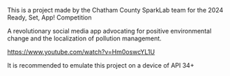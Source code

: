 This is a project made by the Chatham County SparkLab team for the 2024 Ready, Set, App! Competition

A revolutionary social media app advocating for positive environmental change and the localization of pollution management.

https://www.youtube.com/watch?v=Hm0oswcYL1U

It is recommended to emulate this project on a device of API 34+